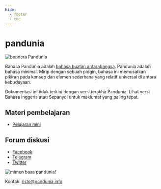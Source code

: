 ```yaml
---
hide:
  - footer
  - toc
---
```


# pandunia

![](http://www.pandunia.info/bandir/bandir.png "bendera Pandunia")


Bahasa Pandunia adalah [bahasa buatan antarabangsa](https://id.wikipedia.org/wiki/Bahasa_buatan).
Pandunia adalah bahasa minimal. Mirip dengan sebuah pidgin,
bahasa ini memusatkan pikiran pada konsep dan elemen sederhana yang relatif universal di antara kebudayaan.

Dokumentasi ini tidak terkini dengan versi terakhir Pandunia. Lihat versi Bahasa Inggeris atau Sepanyol untuk maklumat yang paling tepat.

## Materi pembelajaran

- [Pelajaran mini](http://www.pandunia.info/pandunia/mini_xula.html)

## Forum diskusi

- [Facebook](http://www.facebook.com/groups/pandunia)
- [Telegram](https://t.me/+Q9WyJ-ZLrFEsCXFU)
- [Twitter](https://twitter.com/pandunia_/)

![](http://www.pandunia.info/grafe/mome_loga_pandunia.png "mimen baxa pandunia!")

Kontak: risto@pandunia.info
